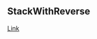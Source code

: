 ﻿## StackWithReverse
[Link](https://github.com/Abed1313/challenges-and-data-structures2/blob/master/Data%20Structures/Stack%20%26%20Queue/StackAndQueue/assets/REVESAL.PNG)
